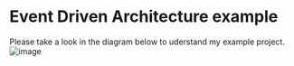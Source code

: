 # Event Driven Architecture example
Please take a look in the diagram below to uderstand my example project.
<br>
![image](https://github.com/user-attachments/assets/3295f0f3-f0b1-4cd8-990b-6fbdaf47b315)

